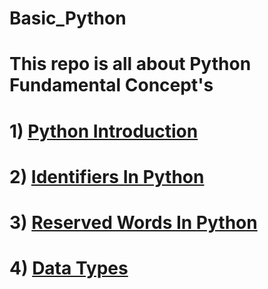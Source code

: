 # Basic_Python
 # This repo is all about Python Fundamental Concept's 
 # 1) [Python Introduction](https://github.com/mayur-data-science/Basic_Python/blob/main/python_introduction.py)
 # 2) [Identifiers In Python](https://github.com/mayur-data-science/Basic_Python/blob/main/identifiers.py)
 # 3) [Reserved Words In Python](https://github.com/mayur-data-science/Basic_Python/blob/main/reserved_words.py)
 # 4) [Data Types](https://github.com/mayur-data-science/Basic_Python/blob/main/data_types.py)
 
